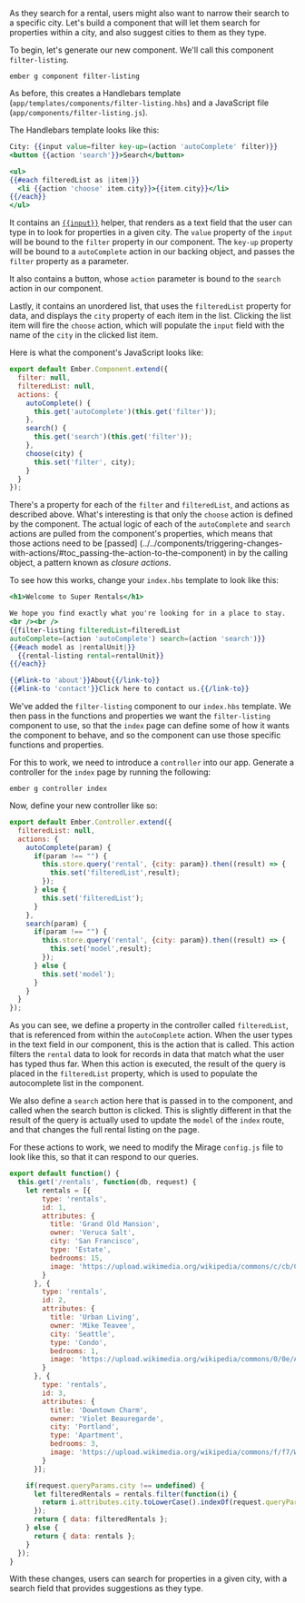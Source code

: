 As they search for a rental, users might also want to narrow their search
 to a specific city. Let's build a component that will let them search for
  properties within a city, and also suggest cities to them as they type.

To begin, let's generate our new component. We'll call this component 
`filter-listing`.

```shell
ember g component filter-listing
```
As before, this creates a Handlebars template 
(`app/templates/components/filter-listing.hbs`) and a JavaScript file 
(`app/components/filter-listing.js`).

The Handlebars template looks like this:

```app/templates/components/filter-listing.hbs
City: {{input value=filter key-up=(action 'autoComplete' filter)}} 
<button {{action 'search'}}>Search</button>

<ul>
{{#each filteredList as |item|}}
  <li {{action 'choose' item.city}}>{{item.city}}</li>
{{/each}}
</ul>
```
It contains an [`{{input}}`](../../templates/input-helpers) helper, that 
renders as a text field that the user can type in to look for properties 
in a given city. The `value` property of the `input` will be bound to the 
`filter` property in our component. The `key-up` property 
will be bound to a `autoComplete` action in our backing object, and passes
 the `filter` property as a parameter.

It also contains a button, whose `action` parameter is bound to the 
`search` action in our component.

Lastly, it contains an unordered list, that uses the `filteredList` 
property for data, and displays the `city` property of each item in the 
list. Clicking the list item will fire the `choose` action, which will 
populate the `input` field with the name of the `city` in the clicked list
 item.

Here is what the component's JavaScript looks like:

```app/components/filter-listing.js
export default Ember.Component.extend({
  filter: null,
  filteredList: null,
  actions: {
    autoComplete() {
      this.get('autoComplete')(this.get('filter'));
    },
    search() {
      this.get('search')(this.get('filter'));
    },
    choose(city) {
      this.set('filter', city);
    }
  }
});

```
There's a property for each of the `filter` and `filteredList`, and 
actions as described above. What's interesting is that only the `choose` 
action is defined by the component. The actual logic of each of the 
`autoComplete` and `search` actions are pulled from the component's 
properties, which  means that those actions need to be [passed]
 (../../components/triggering-changes-with-actions/#toc_passing-the-action-to-the-component) 
 in by the calling object, a pattern known as _closure actions_.

To see how this works, change your `index.hbs` template to look like this:

```app/templates/index.hbs
<h1>Welcome to Super Rentals</h1>

We hope you find exactly what you're looking for in a place to stay.
<br /><br />
{{filter-listing filteredList=filteredList 
autoComplete=(action 'autoComplete') search=(action 'search')}}
{{#each model as |rentalUnit|}}
  {{rental-listing rental=rentalUnit}}
{{/each}}

{{#link-to 'about'}}About{{/link-to}}
{{#link-to 'contact'}}Click here to contact us.{{/link-to}}
```
We've added the `filter-listing` component to our `index.hbs` template. We 
then pass in the functions and properties we want the `filter-listing` 
component to use, so that the `index` page can define some of how it wants 
the component to behave, and so the component can use those specific 
functions and properties.

For this to work, we need to introduce a `controller` into our app. 
Generate a controller for the `index` page by running the following:

```shell
ember g controller index
```

Now, define your new controller like so:

```app/controllers/index.js
export default Ember.Controller.extend({
  filteredList: null,
  actions: {
    autoComplete(param) {
      if(param !== "") {
        this.store.query('rental', {city: param}).then((result) => {
          this.set('filteredList',result);
        });
      } else {
        this.set('filteredList');
      }
    },
    search(param) {
      if(param !== "") {
        this.store.query('rental', {city: param}).then((result) => {
          this.set('model',result);
        });
      } else {
        this.set('model');
      }
    }
  }
});
```

As you can see, we define a property in the controller called 
`filteredList`, that is referenced from within the `autoComplete` action.
 When the user types in the text field in our component, this is the 
 action that is called. This action filters the `rental` data to look for 
 records in data that match what the user has typed thus far. When this 
 action is executed, the result of the query is placed in the 
 `filteredList` property, which is used to populate the autocomplete list 
 in the component.

We also define a `search` action here that is passed in to the component,
 and called when the search button is clicked. This is slightly different
  in that the result of the query is actually used to update the `model` 
  of the `index` route, and that changes the full rental listing on the 
  page.

For these actions to work, we need to modify the Mirage `config.js` file 
to look like this, so that it can respond to our queries.

```app/mirage/config.js
export default function() {
  this.get('/rentals', function(db, request) {
    let rentals = [{
        type: 'rentals',
        id: 1,
        attributes: {
          title: 'Grand Old Mansion',
          owner: 'Veruca Salt',
          city: 'San Francisco',
          type: 'Estate',
          bedrooms: 15,
          image: 'https://upload.wikimedia.org/wikipedia/commons/c/cb/Crane_estate_(5).jpg'
        }
      }, {
        type: 'rentals',
        id: 2,
        attributes: {
          title: 'Urban Living',
          owner: 'Mike Teavee',
          city: 'Seattle',
          type: 'Condo',
          bedrooms: 1,
          image: 'https://upload.wikimedia.org/wikipedia/commons/0/0e/Alfonso_13_Highrise_Tegucigalpa.jpg'
        }
      }, {
        type: 'rentals',
        id: 3,
        attributes: {
          title: 'Downtown Charm',
          owner: 'Violet Beauregarde',
          city: 'Portland',
          type: 'Apartment',
          bedrooms: 3,
          image: 'https://upload.wikimedia.org/wikipedia/commons/f/f7/Wheeldon_Apartment_Building_-_Portland_Oregon.jpg'
        }
      }];

    if(request.queryParams.city !== undefined) {
      let filteredRentals = rentals.filter(function(i) {
        return i.attributes.city.toLowerCase().indexOf(request.queryParams.city.toLowerCase()) !== -1;
      });
      return { data: filteredRentals };
    } else {
      return { data: rentals };
    }
  });
}
```

With these changes, users can search for properties in a given city, with
 a search field that provides suggestions as they type.


